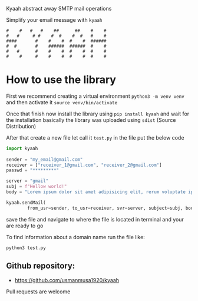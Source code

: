 
Kyaah abstract away SMTP mail operations

Simplify your email message with `kyaah`


    #    #   #   #    ##      ##    #    #
    #   #     # #    #  #    #  #   #    #
    ####       #    #    #  #    #  ######
    #  #       #    ######  ######  #    #
    #   #      #    #    #  #    #  #    #
    #    #     #    #    #  #    #  #    #
# How to use the library
First we recommend creating a virtual environment `python3 -m venv venv` and then activate it `source venv/bin/activate`

Once that finish now install the library using `pip install kyaah` and wait for the installation basically the library was uploaded using `sdist` (Source Distribution)

After that create a new file let call it `test.py` in the file put the below code

```python
import kyaah
            
sender = "my_email@gmail.com"
receiver = ["receiver_1@gmail.com", "receiver_2@gmail.com"]
passwd = "*********"

server = "gmail"
subj = f"Hellow world!"
body = "Lorem ipsum dolor sit amet adipisicing elit, rerum voluptate ipsum volupt."

kyaah.sendMail(
        from_usr=sender, to_usr=receiver, svr=server, subject=subj, body=body, mail_passwd=passwd)
```

save the file and navigate to where the file is located in terminal and your are ready to go

To find information about a domain name run the file like:

`python3 test.py`


## Github repository:

- https://github.com/usmanmusa1920/kyaah


Pull requests are welcome
